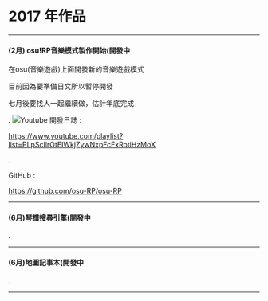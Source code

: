 # 2017 年作品

---

#### \(2月\) osu!RP音樂模式製作開始\(開發中

在osu\(音樂遊戲\)上面開發新的音樂遊戲模式

目前因為要準備日文所以暫停開發

七月後要找人一起繼續做，估計年底完成

.	![](https://lh3.googleusercontent.com/8BijVTb5yMl8k2ZWDKSJMs-iL5VaZSi33vtiOwjyo7Dna2Pnt87uHc_HCQnMg8eDVRS6R12E5WqpnsJEoQadbFYJd-C-mmPrVmLNLvVEwIHDTPQYiyqoK7DFAvwbNhBb7v8m6oRr)Youtube 開發日誌 :

https://www.youtube.com/playlist?list=PLpScIlrOtEIWkjZywNxpFcFxRotiHzMoX

.

GitHub : 

https://github.com/osu-RP/osu-RP

---

#### \(6月\)琴譜搜尋引擎\(開發中



.

---

#### \(6月\)地圖記事本\(開發中



.

---



